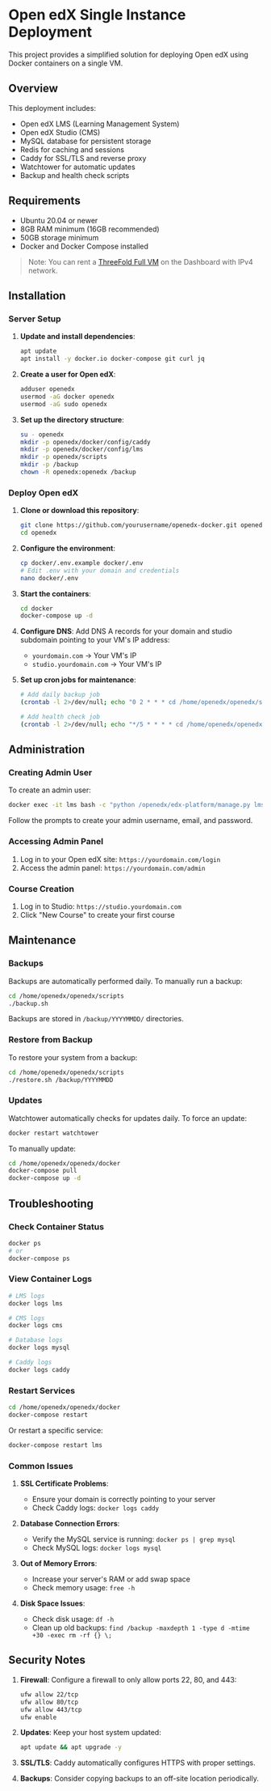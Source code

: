 # Open edX Single Instance Deployment

This project provides a simplified solution for deploying Open edX using Docker containers on a single VM.

## Overview

This deployment includes:
- Open edX LMS (Learning Management System)
- Open edX Studio (CMS)
- MySQL database for persistent storage
- Redis for caching and sessions
- Caddy for SSL/TLS and reverse proxy
- Watchtower for automatic updates
- Backup and health check scripts

## Requirements

- Ubuntu 20.04 or newer
- 8GB RAM minimum (16GB recommended)
- 50GB storage minimum
- Docker and Docker Compose installed

> Note: You can rent a [ThreeFold Full VM](https://manual.grid.tf/documentation/dashboard/solutions/fullVm.html) on the Dashboard with IPv4 network.

## Installation

### Server Setup

1. **Update and install dependencies**:
   ```bash
   apt update
   apt install -y docker.io docker-compose git curl jq
   ```

2. **Create a user for Open edX**:
   ```bash
   adduser openedx
   usermod -aG docker openedx
   usermod -aG sudo openedx
   ```

3. **Set up the directory structure**:
   ```bash
   su - openedx
   mkdir -p openedx/docker/config/caddy
   mkdir -p openedx/docker/config/lms
   mkdir -p openedx/scripts
   mkdir -p /backup
   chown -R openedx:openedx /backup
   ```

### Deploy Open edX

1. **Clone or download this repository**:
   ```bash
   git clone https://github.com/yourusername/openedx-docker.git openedx
   cd openedx
   ```

2. **Configure the environment**:
   ```bash
   cp docker/.env.example docker/.env
   # Edit .env with your domain and credentials
   nano docker/.env
   ```

3. **Start the containers**:
   ```bash
   cd docker
   docker-compose up -d
   ```

4. **Configure DNS**:
   Add DNS A records for your domain and studio subdomain pointing to your VM's IP address:
   - `yourdomain.com` → Your VM's IP
   - `studio.yourdomain.com` → Your VM's IP

5. **Set up cron jobs for maintenance**:
   ```bash
   # Add daily backup job
   (crontab -l 2>/dev/null; echo "0 2 * * * cd /home/openedx/openedx/scripts && ./backup.sh") | crontab -

   # Add health check job
   (crontab -l 2>/dev/null; echo "*/5 * * * * cd /home/openedx/openedx/scripts && ./health-check.sh") | crontab -
   ```

## Administration

### Creating Admin User

To create an admin user:

```bash
docker exec -it lms bash -c "python /openedx/edx-platform/manage.py lms --settings=tutor.production createsuperuser"
```

Follow the prompts to create your admin username, email, and password.

### Accessing Admin Panel

1. Log in to your Open edX site: `https://yourdomain.com/login`
2. Access the admin panel: `https://yourdomain.com/admin`

### Course Creation

1. Log in to Studio: `https://studio.yourdomain.com`
2. Click "New Course" to create your first course

## Maintenance

### Backups

Backups are automatically performed daily. To manually run a backup:

```bash
cd /home/openedx/openedx/scripts
./backup.sh
```

Backups are stored in `/backup/YYYYMMDD/` directories.

### Restore from Backup

To restore your system from a backup:

```bash
cd /home/openedx/openedx/scripts
./restore.sh /backup/YYYYMMDD
```

### Updates

Watchtower automatically checks for updates daily. To force an update:

```bash
docker restart watchtower
```

To manually update:

```bash
cd /home/openedx/openedx/docker
docker-compose pull
docker-compose up -d
```

## Troubleshooting

### Check Container Status

```bash
docker ps
# or
docker-compose ps
```

### View Container Logs

```bash
# LMS logs
docker logs lms

# CMS logs
docker logs cms

# Database logs
docker logs mysql

# Caddy logs
docker logs caddy
```

### Restart Services

```bash
cd /home/openedx/openedx/docker
docker-compose restart
```

Or restart a specific service:

```bash
docker-compose restart lms
```

### Common Issues

1. **SSL Certificate Problems**:
   - Ensure your domain is correctly pointing to your server
   - Check Caddy logs: `docker logs caddy`

2. **Database Connection Errors**:
   - Verify the MySQL service is running: `docker ps | grep mysql`
   - Check MySQL logs: `docker logs mysql`

3. **Out of Memory Errors**:
   - Increase your server's RAM or add swap space
   - Check memory usage: `free -h`

4. **Disk Space Issues**:
   - Check disk usage: `df -h`
   - Clean up old backups: `find /backup -maxdepth 1 -type d -mtime +30 -exec rm -rf {} \;`

## Security Notes

1. **Firewall**: Configure a firewall to only allow ports 22, 80, and 443:
   ```bash
   ufw allow 22/tcp
   ufw allow 80/tcp
   ufw allow 443/tcp
   ufw enable
   ```

2. **Updates**: Keep your host system updated:
   ```bash
   apt update && apt upgrade -y
   ```

3. **SSL/TLS**: Caddy automatically configures HTTPS with proper settings.

4. **Backups**: Consider copying backups to an off-site location periodically.
